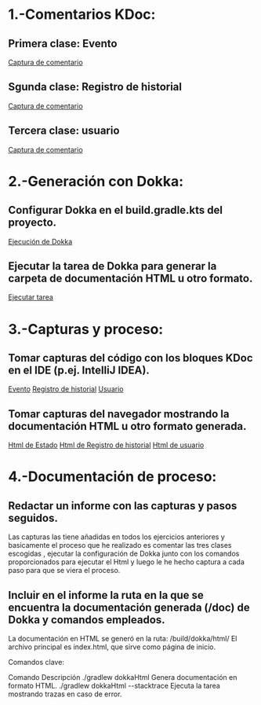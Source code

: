 # 1.-Comentarios KDoc:

## Primera clase: Evento
[Captura de comentario](https://github.com/moraalees/TaskManagerEntornos/blob/Bruno/images/debug1/Captura%20de%20pantalla%202025-05-21%20172221.png)
## Sgunda clase: Registro de historial
[Captura de comentario](https://github.com/moraalees/TaskManagerEntornos/blob/Bruno/images/debug1/Captura%20de%20pantalla%202025-05-21%20172401.png)
## Tercera clase: usuario
[Captura de comentario](https://github.com/moraalees/TaskManagerEntornos/blob/Bruno/images/debug1/Captura%20de%20pantalla%202025-05-21%20172513.png)

# 2.-Generación con Dokka:

## Configurar Dokka en el build.gradle.kts del proyecto.
[Ejecución de Dokka](https://github.com/moraalees/TaskManagerEntornos/blob/Bruno/images/debug1/Captura%20de%20pantalla%202025-05-21%20174329.png)
## Ejecutar la tarea de Dokka para generar la carpeta de documentación HTML u otro formato.
[Ejecutar tarea ](https://github.com/moraalees/TaskManagerEntornos/blob/Bruno/images/debug1/Captura%20de%20pantalla%202025-05-21%20175041.png)

# 3.-Capturas y proceso:

## Tomar capturas del código con los bloques KDoc en el IDE (p.ej. IntelliJ IDEA).
[Evento](https://github.com/moraalees/TaskManagerEntornos/blob/Bruno/images/debug1/Captura%20de%20pantalla%202025-05-21%20172221.png)
[Registro de historial](https://github.com/moraalees/TaskManagerEntornos/blob/Bruno/images/debug1/Captura%20de%20pantalla%202025-05-21%20172401.png)
[Usuario](https://github.com/moraalees/TaskManagerEntornos/blob/Bruno/images/debug1/Captura%20de%20pantalla%202025-05-21%20172513.png)
## Tomar capturas del navegador mostrando la documentación HTML u otro formato generada.
[Html de Estado](https://github.com/moraalees/TaskManagerEntornos/blob/Bruno/images/debug1/Captura%20de%20pantalla%202025-05-21%20171421.png)
[Html de Registro de historial](https://github.com/moraalees/TaskManagerEntornos/blob/Bruno/images/debug1/Captura%20de%20pantalla%202025-05-21%20171433.png)
[Html de usuario](https://github.com/moraalees/TaskManagerEntornos/blob/Bruno/images/debug1/Captura%20de%20pantalla%202025-05-21%20171442.png)

# 4.-Documentación de proceso:

## Redactar un informe con las capturas y pasos seguidos.
Las capturas las tiene añadidas en todos los ejercicios anteriores y basicamente el proceso que he realizado es comentar las tres clases escogidas , ejecutar la 
configuración de Dokka junto con los comandos proporcionados para ejecutar el Html y luego le he hecho captura a cada paso para que se viera el proceso.

## Incluir en el informe la ruta en la que se encuentra la documentación generada (/doc) de Dokka y comandos empleados.
La documentación en HTML se generó en la ruta:
/build/dokka/html/
El archivo principal es index.html, que sirve como página de inicio.

Comandos clave:

Comando	Descripción
./gradlew dokkaHtml	Genera documentación en formato HTML.
./gradlew dokkaHtml --stacktrace	Ejecuta la tarea mostrando trazas en caso de error.

